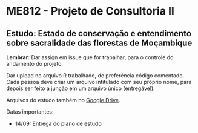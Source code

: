 # ME812 - Projeto de Consultoria II

## Estudo: Estado de conservação e entendimento sobre sacralidade das florestas de Moçambique

**Lembrar:** Dar assign em issue que for trabalhar, para o controle do andamento do projeto.

Dar upload no arquivo R trabalhado, de preferência código comentado. Cada pessoa deve criar um arquivo intitulado com seu próprio nome, para depois ser feito a junção em um arquivo único (entregável).

Arquivos do estudo também no [Google Drive](https://drive.google.com/drive/u/0/folders/1WeoVYm64YKVonDUzc66IJgxL6QbUret8?ogsrc=32).

Datas importantes:
- 14/09: Entrega do plano de estudo
